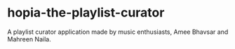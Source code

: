 # hopia-the-playlist-curator
A playlist curator application made by music enthusiasts, Amee Bhavsar and Mahreen Naila.
